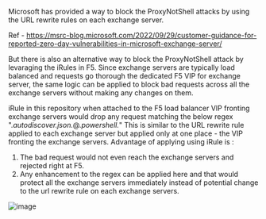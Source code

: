  Microsoft has provided a way to block the ProxyNotShell attacks by using the URL rewrite rules on each exchange server.
 
 Ref - https://msrc-blog.microsoft.com/2022/09/29/customer-guidance-for-reported-zero-day-vulnerabilities-in-microsoft-exchange-server/
 
 But there is also an alternative way to block the ProxyNotShell attack by levaraging the iRules in F5.
 Since exchange servers are typically load balanced and requests go thorough the dedicated F5 VIP for exchange server, the same logic can be applied to block bad requests across all the exchange servers without making any changes on them.
 
 iRule in this repository when attached to the F5 load balancer VIP fronting exchange servers would drop any request matching the below regex ".*autodiscover\.json.*\@.*powershell.*"
 This is similar to the URL rewrite rule applied to each exchange server but applied only at one place - the VIP fronting the exchange servers.
 Advantage of applying using iRule is :
 1) The bad request would not even reach the exchange servers and rejected right at F5.
 2) Any enhancement to the regex can be applied here and that would protect all the exchange servers immediately 
 instead of potential change to the  url rewrite rule on each exchange servers.


![image](https://user-images.githubusercontent.com/1037523/193436834-3d8c4990-5e04-4421-957b-4787f479be31.png)

